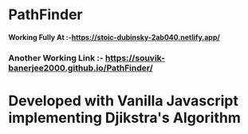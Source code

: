 # PathFinder
#### Working Fully At :-https://stoic-dubinsky-2ab040.netlify.app/
### Another Working Link :- https://souvik-banerjee2000.github.io/PathFinder/
# Developed with Vanilla Javascript implementing Djikstra's Algorithm
